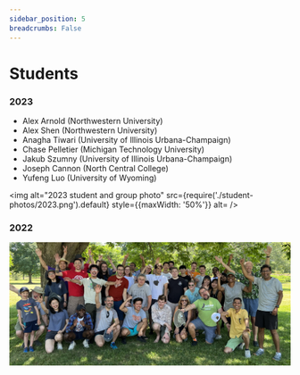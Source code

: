 ```yaml
---
sidebar_position: 5
breadcrumbs: False
---
```


# Students

### 2023

- Alex Arnold (Northwestern University)
- Alex Shen (Northwestern University)
- Anagha Tiwari (University of Illinois Urbana-Champaign)
- Chase Pelletier (Michigan Technology University)
- Jakub Szumny (University of Illinois Urbana-Champaign)
- Joseph Cannon (North Central College)
- Yufeng Luo (University of Wyoming)


<img alt="2023 student and group photo" src={require('./student-photos/2023.png').default} style={{maxWidth: '50%'}} alt= />

### 2022
![2022 student and group photo](./student-photos/2022.png)